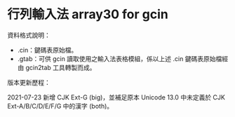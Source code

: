 # 行列輸入法 array30 for gcin

資料格式說明：
* .cin：鍵碼表原始檔。
* .gtab：可供 gcin 讀取使用之輸入法表格模組，係以上述 .cin 鍵碼表原始檔經由 gcin2tab 工具轉製而成。

版本更新歷程：

2021-07-23 新增 CJK Ext-G (big)，並補足原本 Unicode 13.0 中未定義於 CJK Ext-A/B/C/D/E/F/G 中的漢字 (both)。
